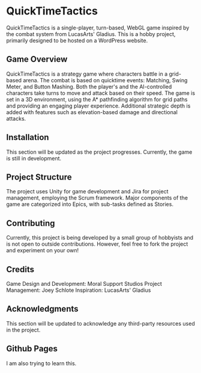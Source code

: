 # QuickTimeTactics
QuickTimeTactics is a single-player, turn-based, WebGL game inspired by the combat system from LucasArts' Gladius. This is a hobby project, primarily designed to be hosted on a WordPress website.

## Game Overview
QuickTimeTactics is a strategy game where characters battle in a grid-based arena. The combat is based on quicktime events: Matching, Swing Meter, and Button Mashing. Both the player's and the AI-controlled characters take turns to move and attack based on their speed. The game is set in a 3D environment, using the A* pathfinding algorithm for grid paths and providing an engaging player experience. Additional strategic depth is added with features such as elevation-based damage and directional attacks.

## Installation
This section will be updated as the project progresses. Currently, the game is still in development.

## Project Structure
The project uses Unity for game development and Jira for project management, employing the Scrum framework. Major components of the game are categorized into Epics, with sub-tasks defined as Stories.

## Contributing
Currently, this project is being developed by a small group of hobbyists and is not open to outside contributions. However, feel free to fork the project and experiment on your own!

## Credits
Game Design and Development: Moral Support Studios
Project Management: Joey Schlote
Inspiration: LucasArts' Gladius

## Acknowledgments
This section will be updated to acknowledge any third-party resources used in the project.

## Github Pages
I am also trying to learn this.